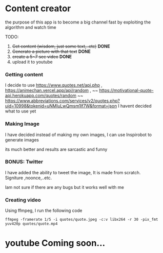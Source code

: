 # Content creator

the purpose of this app is to become a big channel fast by exploiting the algorithm and watch time

TODO:

1. ~~Get content (wisdom, just some text,..etc)~~ **DONE**
2. ~~Generate a picture with that text~~ **DONE**
3. ~~create a 5~7 sec video~~ **DONE**
4. upload it to youtube

### Getting content

I decide to use https://www.quotes.net/api.php , https://animechan.vercel.app/api/random 
, ~~ https://motivational-quote-api.herokuapp.com/quotes/random ~~ 
https://www.abbreviations.com/services/v2/quotes.php?uid=10998&tokenid=uNMIuLwQmsm1lf7W&format=json
I havent decided what to use yet

### Making Image
I have decided instead of making my own images, I can use Inspirobot to generate images

its much better and results are sarcastic and funny

### BONUS: Twitter

I have added the ability to tweet the image, It is made from scratch. Signiture ,noonce,..etc.

Iam not sure if there are any bugs but it works well with me

### Creating video

Using ffmpeg, I run the following code

`ffmpeg -framerate 1/5 -i quotes/quote.jpeg -c:v libx264 -r 30 -pix_fmt yuv420p quotes/quote.mp4`

# youtube Coming soon...